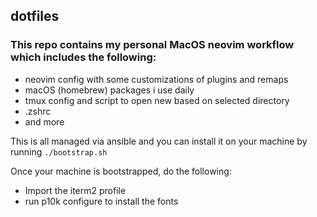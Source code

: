 ## dotfiles

### This repo contains my personal MacOS neovim workflow which includes the following:
- neovim config with some customizations of plugins and remaps
- macOS (homebrew) packages i use daily
- tmux config and script to open new based on selected directory
- .zshrc
- and more


This is all managed via ansible and you can install it on your machine by running ```./bootstrap.sh```

Once your machine is bootstrapped, do the following:
- Import the iterm2 profile
- run p10k configure to install the fonts

